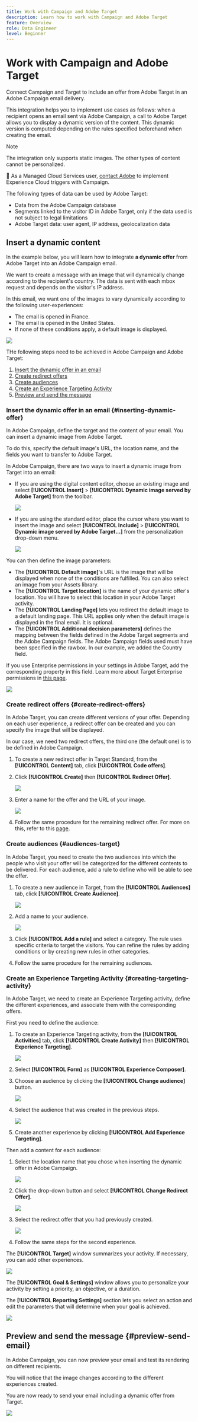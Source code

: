 ```yaml
---
title: Work with Campaign and Adobe Target
description: Learn how to work with Campaign and Adobe Target
feature: Overview
role: Data Engineer
level: Beginner
---
```

# Work with Campaign and Adobe Target

Connect Campaign and Target to include an offer from Adobe Target in an Adobe Campaign email delivery.

This integration helps you to implement use cases as follows: when a recipient opens an email sent via Adobe Campaign, a call to Adobe Target allows you to display a dynamic version of the content. This dynamic version is computed depending on the rules specified beforehand when creating the email.

>[!NOTE]
>The integration only supports static images. The other types of content cannot be personalized.

💬 As a Managed Cloud Services user, [contact Adobe](../start/campaign-faq.md#support) to implement Experience Cloud triggers with Campaign.

The following types of data can be used by Adobe Target:

* Data from the Adobe Campaign database
* Segments linked to the visitor ID in Adobe Target, only if the data used is not subject to legal limitations
* Adobe Target data: user agent, IP address, geolocalization data

## Insert a dynamic content

In the example below, you will learn how to integrate **a dynamic offer** from Adobe Target into an Adobe Campaign email.

We want to create a message with an image that will dynamically change according to the recipient's country. The data is sent with each mbox request and depends on the visitor's IP address.

In this email, we want one of the images to vary dynamically according to the following user-experiences:

* The email is opened in France.
* The email is opened in the United States.
* If none of these conditions apply, a default image is displayed.

![](assets/target_4.png)

THe following steps need to be achieved in Adobe Campaign and Adobe Target:

1. [Insert the dynamic offer in an email](#inserting-dynamic-offer)
1. [Create redirect offers](#create-redirect-offers)
1. [Create audiences](#audiences-target)
1. [Create an Experience Targeting Activity](#creating-targeting-activity)
1. [Preview and send the message](#preview-send-email)

### Insert the dynamic offer in an email {#inserting-dynamic-offer}

In Adobe Campaign, define the target and the content of your email. You can insert a dynamic image from Adobe Target.

To do this, specify the default image's URL, the location name, and the fields you want to transfer to Adobe Target.

In Adobe Campaign, there are two ways to insert a dynamic image from Target into an email:

* If you are using the digital content editor, choose an existing image and select **[!UICONTROL Insert]** > **[!UICONTROL Dynamic image served by Adobe Target]** from the toolbar.

   ![](assets/target_5.png)

* If you are using the standard editor, place the cursor where you want to insert the image and select **[!UICONTROL Include]** > **[!UICONTROL Dynamic image served by Adobe Target...]** from the personalization drop-down menu.

   ![](assets/target_12.png)

You can then define the image parameters:

* The **[!UICONTROL Default image]**'s URL is the image that will be displayed when none of the conditions are fulfilled. You can also select an image from your Assets library.
* The **[!UICONTROL Target location]** is the name of your dynamic offer's location. You will have to select this location in your Adobe Target activity.
* The **[!UICONTROL Landing Page]** lets you redirect the default image to a default landing page. This URL applies only when the default image is displayed in the final email. It is optional.
* The **[!UICONTROL Additional decision parameters]**  defines the mapping between the fields defined in the Adobe Target segments and the Adobe Campaign fields. The Adobe Campaign fields used must have been specified in the rawbox. In our example, we added the Country field.

If you use Enterprise permissions in your settings in Adobe Target, add the corresponding property in this field. Learn more about Target Enterprise permissions in [this page](https://experienceleague.adobe.com/docs/target/using/administer/manage-users/enterprise/properties-overview.html?lang=en#administer).

![](assets/target_13.png)

### Create redirect offers {#create-redirect-offers}

In Adobe Target, you can create different versions of your offer. Depending on each user experience, a redirect offer can be created and you can specify the image that will be displayed.

In our case, we need two redirect offers, the third one (the default one) is to be defined in Adobe Campaign.

1. To create a new redirect offer in Target Standard, from the **[!UICONTROL Content]** tab, click **[!UICONTROL Code offers]**.

1. Click **[!UICONTROL Create]** then **[!UICONTROL Redirect Offer]**.

   ![](assets/target_9.png)

1. Enter a name for the offer and the URL of your image.

   ![](assets/target_6.png)

1. Follow the same procedure for the remaining redirect offer. For more on this, refer to this [page](https://experienceleague.adobe.com/docs/target/using/experiences/offers/offer-redirect.html?lang=en#experiences).

### Create audiences {#audiences-target}

In Adobe Target, you need to create the two audiences into which the people who visit your offer will be categorized for the different contents to be delivered. For each audience, add a rule to define who will be able to see the offer.

1. To create a new audience in Target, from the **[!UICONTROL Audiences]** tab, click **[!UICONTROL Create Audience]**.

   ![](assets/audiences_1.png)

1. Add a name to your audience.

   ![](assets/audiences_2.png)

1. Click **[!UICONTROL Add a rule]** and select a category. The rule uses specific criteria to target the visitors. You can refine the rules by adding conditions or by creating new rules in other categories.

1. Follow the same procedure for the remaining audiences.

### Create an Experience Targeting Activity {#creating-targeting-activity}

In Adobe Target, we need to create an Experience Targeting activity, define the different experiences, and associate them with the corresponding offers.

First you need to define the audience:

1. To create an Experience Targeting activity, from the **[!UICONTROL Activities]** tab, click **[!UICONTROL Create Activity]** then **[!UICONTROL Experience Targeting]**.

   ![](assets/target_10.png)

1. Select **[!UICONTROL Form]** as **[!UICONTROL Experience Composer]**.

1. Choose an audience by clicking the **[!UICONTROL Change audience]** button.

   ![](assets/target_10_2.png)

1. Select the audience that was created in the previous steps.

   ![](assets/target_10_3.png)

1. Create another experience by clicking **[!UICONTROL Add Experience Targeting]**.

Then add a content for each audience:

1. Select the location name that you chose when inserting the dynamic offer in Adobe Campaign.

   ![](assets/target_15.png)

1. Click the drop-down button and select **[!UICONTROL Change Redirect Offer]**.

   ![](assets/target_content.png)

1. Select the redirect offer that you had previously created.

   ![](assets/target_content_2.png)

1. Follow the same steps for the second experience.

The **[!UICONTROL Target]** window summarizes your activity. If necessary, you can add other experiences.

   ![](assets/target_experience.png)

The **[!UICONTROL Goal & Settings]** window allows you to personalize your activity by setting a priority, an objective, or a duration.

The **[!UICONTROL Reporting Settings]** section lets you select an action and edit the parameters that will determine when your goal is achieved.

   ![](assets/target_experience_2.png)

## Preview and send the message {#preview-send-email}

In Adobe Campaign, you can now preview your email and test its rendering on different recipients. 

You will notice that the image changes according to the different experiences created.

You are now ready to send your email including a dynamic offer from Target.

   ![](assets/target_20.png)

